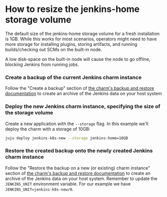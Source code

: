 # How to resize the jenkins-home storage volume
The default size of the jenkins-home storage volume for a fresh installation is 1GB. While this works for most scenarios, operators might need to have more storage for installing plugins, storing artifacts, and running builds/checking out SCMs on the built-in node.

A low disk-space on the built-in node will cause the node to go offline, blocking Jenkins from running jobs.

### Create a backup of the current Jenkins charm instance
Follow the "Create a backup" section of [the charm's backup and restore documentation](https://charmhub.io/jenkins-k8s/docs/how-to-backup-and-restore-jenkins) to create an archive of the Jenkins data on your host system

### Deploy the new Jenkins charm instance, specifying the size of the storage volume
Create a new application with the `--storage` flag. In this example we'll deploy the charm with a storage of 10GB:
```bash
juju deploy jenkins-k8s-new --storage jenkins-home=10GB
```

### Restore the created backup onto the newly created Jenkins charm instance
Follow the "Restore the backup on a new (or existing) charm instance" section of [the charm's backup and restore documentation](https://charmhub.io/jenkins-k8s/docs/how-to-backup-and-restore-jenkins) to create an archive of the Jenkins data on your host system. Remember to update the `JENKINS_UNIT` environment variable. For our example we have `JENKINS_UNIT=jenkins-k8s-new/0`.